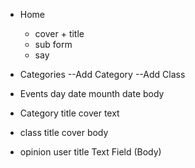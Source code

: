 * Home
    - cover +  title
    - sub form
    - say

* Categories
    --Add Category
    --Add Class
 
* Events
    day date
    mounth date
    body
- Category
    title
    cover
    text

- class
    title
    cover
    body




- opinion
    user 
    title
    Text Field (Body)
